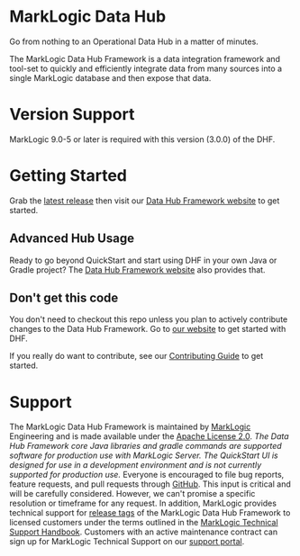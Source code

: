 # MarkLogic Data Hub

Go from nothing to an Operational Data Hub in a matter of minutes.  

The MarkLogic Data Hub Framework is a data integration framework and tool-set to quickly and efficiently integrate data from many sources into a single MarkLogic database and then expose that data.

# Version Support
MarkLogic 9.0-5 or later is required with this version (3.0.0) of the DHF.

# Getting Started
Grab the [latest release](https://github.com/marklogic-community/marklogic-data-hub/releases) then visit our [Data Hub Framework website](https://marklogic-community.github.io/marklogic-data-hub/) to get started.


## Advanced Hub Usage
Ready to go beyond QuickStart and start using DHF in your own Java or Gradle project? The [Data Hub Framework website](https://marklogic-community.github.io/marklogic-data-hub/) also provides that.

## Don't get this code
You don't need to checkout this repo unless you plan to actively contribute changes to the Data Hub Framework. Go to [our website](https://marklogic-community.github.io/marklogic-data-hub/) to get started with DHF.

If you really do want to contribute, see our [Contributing Guide](https://github.com/marklogic-community/marklogic-data-hub/blob/master/CONTRIBUTING.md) to get started.

# Support

The MarkLogic Data Hub Framework is maintained by [MarkLogic][marklogic] 
Engineering and is made available under the [Apache License 2.0][apache]. _The 
Data Hub Framework core Java libraries and gradle commands are supported 
software for production use with MarkLogic Server. The QuickStart UI is 
designed for use in a development environment and is not currently supported 
for production use._ Everyone is encouraged to file bug reports, feature 
requests, and pull requests through [GitHub][issues]. This input is critical 
and will be carefully considered. However, we can't promise a specific 
resolution or timeframe for any request. In addition, MarkLogic provides 
technical support for [release tags][releases] of the MarkLogic Data Hub 
Framework to licensed customers under the terms outlined in the [MarkLogic 
Technical Support Handbook][handbook]. Customers with an active maintenance 
contract can sign up for MarkLogic Technical Support on our 
[support portal][support].

[marklogic]: https://www.marklogic.com/
[apache]: https://www.apache.org/licenses/LICENSE-2.0
[issues]: https://github.com/marklogic-community/marklogic-data-hub/issues
[releases]: https://github.com/marklogic-community/marklogic-data-hub/releases
[handbook]: http://www.marklogic.com/files/Mark_Logic_Support_Handbook.pdf
[support]: https://help.marklogic.com/
